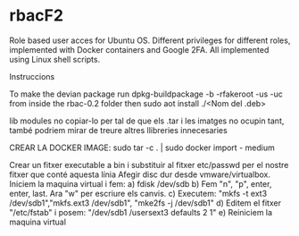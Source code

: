 # rbacF2
Role based user acces for Ubuntu OS. Different privileges for different roles, implemented with Docker containers and Google 2FA. All implemented using Linux shell scripts.

Instruccions

To make the devian package run dpkg-buildpackage -b -rfakeroot -us -uc from inside the rbac-0.2 folder then sudo aot install ./<Nom del .deb>

lib modules no copiar-lo per tal de que els .tar i les imatges no ocupin tant, també podriem mirar de treure altres llibreries innecesaries

CREAR LA DOCKER IMAGE:
sudo tar -c . | sudo docker import - medium

Crear un fitxer executable a bin i substituir al fitxer etc/passwd per el nostre fitxer que conté aquesta línia
Afegir disc dur desde vmware/virtualbox. Iniciem la maquina virtual i fem: a) fdisk /dev/sdb b) Fem "n", "p", enter, enter, last. Ara "w" per escriure els canvis. c) Executem: "mkfs -t ext3 /dev/sdb1","mkfs.ext3 /dev/sdb1", "mke2fs -j /dev/sdb1" d) Editem el fitxer "/etc/fstab" i posem: "/dev/sdb1 /usersext3 defaults 2 1" e) Reiniciem la maquina virtual
